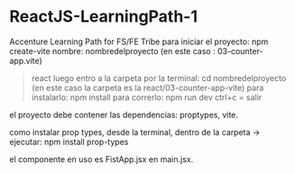 # ReactJS-LearningPath-1
Accenture Learning Path for FS/FE Tribe
para iniciar el proyecto:
npm create-vite
nombre: nombredelproyecto
(en este caso : 03-counter-app.vite)
>react
luego entro a la carpeta por la terminal:
cd nombredelproyecto
(en este caso la carpeta es la react/03-counter-app-vite)
para instalarlo: 
npm install
para correrlo:
npm run dev
ctrl+c = salir

el proyecto debe contener las dependencias:
proptypes, vite.

como instalar prop types, desde la terminal, dentro de la carpeta -> ejecutar:
 npm install prop-types

 el componente en uso es FistApp.jsx en main.jsx.

 